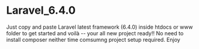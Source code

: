 # Laravel_6.4.0
Just copy and paste Laravel latest framework (6.4.0) inside htdocs or www folder to get started and voilà -- your all new project ready!! No need to install composer neither time comsumng project setup required. Enjoy
